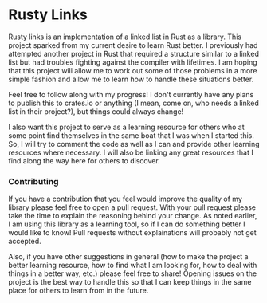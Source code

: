 # Rusty Links
Rusty links is an implementation of a linked list in Rust as a library. This
project sparked from my current desire to learn Rust better. I previously had
attempted another project in Rust that required a structure similar to a linked
list but had troubles fighting against the compiler with lifetimes. I am hoping
that this project will allow me to work out some of those problems in a more
simple fashion and allow me to learn how to handle these situations better.

Feel free to follow along with my progress! I don't currently have any plans to
publish this to crates.io or anything (I mean, come on, who needs a linked list
in their project?), but things could always change!

I also want this project to serve as a learning resource for others who at some
point find themselves in the same boat that I was when I started this. So, I
will try to comment the code as well as I can and provide other learning
resources where necessary. I will also be linking any great resources that I
find along the way here for others to discover.

### Contributing
If you have a contribution that you feel would improve the quality of my library
please feel free to open a pull request. With your pull request please take the
time to explain the reasoning behind your change. As noted earlier, I am using
this library as a learning tool, so if I can do something better I would like to
know! Pull requests without explainations will probably not get accepted.

Also, if you have other suggestions in general (how to make the project a better
learning resource, how to find what I am looking for, how to deal with things in
a better way, etc.) please feel free to share! Opening issues on the project is
the best way to handle this so that I can keep things in the same place for
others to learn from in the future.
